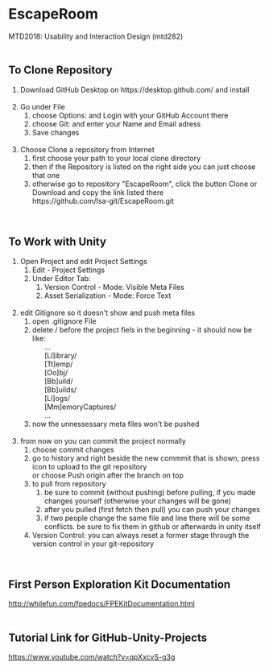 # EscapeRoom
MTD2018: Usability and Interaction Design (mtd282)
<br><br>

To Clone Repository
--------------------------------------------------------------------------------------------------------------------
<ol>
	<li> Download GitHub Desktop on https://desktop.github.com/ and install</li><br>
	<li>Go under File
		<ol>
			<li>choose Options: and Login with your GitHub Account there</li>
			<li>choose Git: and enter your Name and Email adress</li>
			<li>Save changes</li>
		</ol>
	</li><br>
	<li>Choose Clone a repository from Internet
		<ol>
			<li>first choose your path to your local clone directory</li>
			<li>then if the Repository is listed on the right side you can just choose that one</li>
			<li>otherwise go to repository "EscapeRoom", click the button Clone or Download and copy the link listed 				    there<br>
			    https://github.com/Isa-git/EscapeRoom.git</li>
		</ol>
	</li>
</ol><br>

    
 To Work with Unity
--------------------------------------------------------------------------------------------------------------------   
<ol>
	<li>Open Project and edit Project Settings
	<ol>
		<li>Edit - Project Settings</li>
		<li>Under Editor Tab:
			<ol>
				<li>Version Control - Mode: Visible Meta Files</li>
				<li>Asset Serialization - Mode: Force Text</li>
			</ol>
		</li>
	</ol><br>
	<li>edit Gitignore so it doesn't show and push meta files
		<ol>
			<li>open .gitignore File</li>
			<li>delete / before the project fiels in the beginning - it should now be like:
				<ol>
					...<br>
					[Ll]ibrary/<br>
					[Tt]emp/<br>
					[Oo]bj/<br>
					[Bb]uild/<br>
					[Bb]uilds/<br>
					[Ll]ogs/<br>
					[Mm]emoryCaptures/<br>
					...
				</ol>
			</li>
			<li>now the unnessessary meta files won't be pushed</li>
		</ol>
	</li><br>
	<li>from now on you can commit the project normally
		<ol>
			<li>choose commit changes</li>
			<li>go to history and right beside the new commmit that is shown, press icon to upload to the git repository<br>
			    or choose Push origin after the branch on top<br></li>
			<li>to pull from repository 
				<ol>
					<li>be sure to commit (without pushing) before pulling, if you made changes yourself (otherwise 					    your changes  will be gone)</li>
					<li>after you pulled (first fetch then pull) you can push your changes</li>
					<li>if two people change the same file and line there will be some conflicts. be sure to fix 						    them in github or afterwards in unity itself</li>
				</ol>
			</li>
			<li>Version Control: you can always reset a former stage through the version control in your git-repository</li>
		</ol>
	</li>
</ol><br>

First Person Exploration Kit Documentation
--------------------------------------------------------------------------------------------------------------------
http://whilefun.com/fpedocs/FPEKitDocumentation.html<br><br>


Tutorial Link for GitHub-Unity-Projects
--------------------------------------------------------------------------------------------------------------------
https://www.youtube.com/watch?v=qpXxcvS-g3g
